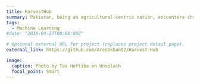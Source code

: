 ```yaml
---
title: HarvestHub
summary: Pakistan, being an agricultural-centric nation, encounters challenges with its traditional farming methods, which were once dependable. It becomes imperative to embrace contemporary, data-driven approaches for optimizing crop selection. The project employs machine learning models, utilizing Decision Trees in supervised learning and K-means clustering in unsupervised learning, to forecast crop outcomes and discern patterns within soil datasets. More information about this project can be found on
tags:
  - Machine Learning
#date: "2016-04-27T00:00:00Z"

# Optional external URL for project (replaces project detail page).
external_link: https://github.com/Areebkhan02/Harvest-Hub

image:
  caption: Photo by Toa Heftiba on Unsplash
  focal_point: Smart
---
```

